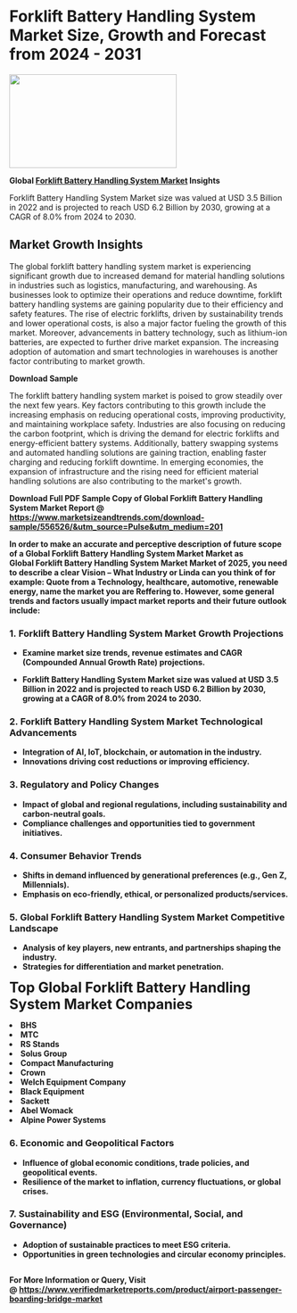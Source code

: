 <H1>Forklift Battery Handling System Market Size, Growth and Forecast from 2024 - 2031</H1><img class="aligncenter size-medium wp-image-584254" src="https://thirdeyenews.in/wp-content/uploads/2024/09/Global-Market-Research-300x168.jpeg" alt="" width="300" height="168" /><p><strong>Global&nbsp;<a href="https://www.marketsizeandtrends.com/download-sample/556526/&amp;utm_source=Pulse&amp;utm_medium=201">Forklift Battery Handling System Market</a> Insights</strong></p><p>Forklift Battery Handling System Market size was valued at USD 3.5 Billion in 2022 and is projected to reach USD 6.2 Billion by 2030, growing at a CAGR of 8.0% from 2024 to 2030.</p><p><h2>Market Growth Insights</h2> <p>The global forklift battery handling system market is experiencing significant growth due to increased demand for material handling solutions in industries such as logistics, manufacturing, and warehousing. As businesses look to optimize their operations and reduce downtime, forklift battery handling systems are gaining popularity due to their efficiency and safety features. The rise of electric forklifts, driven by sustainability trends and lower operational costs, is also a major factor fueling the growth of this market. Moreover, advancements in battery technology, such as lithium-ion batteries, are expected to further drive market expansion. The increasing adoption of automation and smart technologies in warehouses is another factor contributing to market growth.</p> <p><strong>Download Sample</strong></p> <p>The forklift battery handling system market is poised to grow steadily over the next few years. Key factors contributing to this growth include the increasing emphasis on reducing operational costs, improving productivity, and maintaining workplace safety. Industries are also focusing on reducing the carbon footprint, which is driving the demand for electric forklifts and energy-efficient battery systems. Additionally, battery swapping systems and automated handling solutions are gaining traction, enabling faster charging and reducing forklift downtime. In emerging economies, the expansion of infrastructure and the rising need for efficient material handling solutions are also contributing to the market's growth.</p> <p><strong></p><p><span class=""><strong>Download Full PDF Sample Copy of Global Forklift Battery Handling System Market Report</strong> @ <a href="https://www.marketsizeandtrends.com/download-sample/556526/&amp;utm_source=Pulse&amp;utm_medium=201" target="_blank">https://www.marketsizeandtrends.com/download-sample/556526/&amp;utm_source=Pulse&amp;utm_medium=201</a></span></p><p>In order to make an accurate and perceptive description of future scope of a Global&nbsp;Forklift Battery Handling System Market Market as Global&nbsp;Forklift Battery Handling System Market Market of 2025, you need to describe a clear Vision &ndash; What Industry or Linda can you think of for example: Quote from a Technology, healthcare, automotive, renewable energy, name the market you are Reffering to. However, some general trends and factors usually impact market reports and their future outlook include:</p><h3>1.&nbsp;<strong>Forklift Battery Handling System Market Growth Projections</strong></h3><ul><li>Examine market size trends, revenue estimates and CAGR (Compounded Annual Growth Rate) projections.</li><li><p>Forklift Battery Handling System Market size was valued at USD 3.5 Billion in 2022 and is projected to reach USD 6.2 Billion by 2030, growing at a CAGR of 8.0% from 2024 to 2030.</p></li></ul><h3>2.&nbsp;<strong>Forklift Battery Handling System Market Technological Advancements</strong></h3><ul><li>Integration of AI, IoT, blockchain, or automation in the industry.</li><li>Innovations driving cost reductions or improving efficiency.</li></ul><h3>3.&nbsp;<strong>Regulatory and Policy Changes</strong></h3><ul><li>Impact of global and regional regulations, including sustainability and carbon-neutral goals.</li><li>Compliance challenges and opportunities tied to government initiatives.</li></ul><h3>4.&nbsp;<strong>Consumer Behavior Trends</strong></h3><ul><li>Shifts in demand influenced by generational preferences (e.g., Gen Z, Millennials).</li><li>Emphasis on eco-friendly, ethical, or personalized products/services.</li></ul><h3>5.&nbsp;<strong>Global Forklift Battery Handling System Market Competitive Landscape</strong></h3><ul><li>Analysis of key players, new entrants, and partnerships shaping the industry.</li><li>Strategies for differentiation and market penetration.</li></ul><p data-pm-slice="1 1 []"><span style="color: inherit; font-family: inherit; font-size: 25px;">Top Global Forklift Battery Handling System Market Companies</span></p><div class="" data-test-id=""><p><li>BHS</li><li> MTC</li><li> RS Stands</li><li> Solus Group</li><li> Compact Manufacturing</li><li> Crown</li><li> Welch Equipment Company</li><li> Black Equipment</li><li> Sackett</li><li> Abel Womack</li><li> Alpine Power Systems</li></p></div><h3>6.&nbsp;<strong>Economic and Geopolitical Factors</strong></h3><ul><li>Influence of global economic conditions, trade policies, and geopolitical events.</li><li>Resilience of the market to inflation, currency fluctuations, or global crises.</li></ul><h3>7.&nbsp;<strong>Sustainability and ESG (Environmental, Social, and Governance)</strong></h3><ul><li>Adoption of sustainable practices to meet ESG criteria.</li><li>Opportunities in green technologies and circular economy principles.</li></ul><h2><strong style="font-size: 14px;">For More Information or Query, Visit @&nbsp;</strong><a style="background-color: #ffffff; font-size: 14px;" href="https://www.marketsizeandtrends.com/report/forklift-battery-handling-system-market/" target="_blank">https://www.verifiedmarketreports.com/product/airport-passenger-boarding-bridge-market</a></h2>
